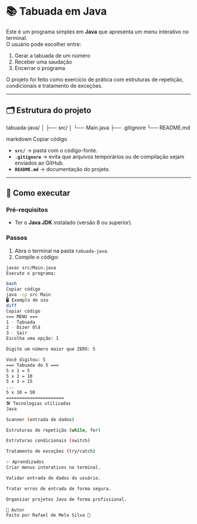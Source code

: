 # 📚 Tabuada em Java

Este é um programa simples em **Java** que apresenta um menu interativo no terminal.  
O usuário pode escolher entre:

1. Gerar a tabuada de um número
2. Receber uma saudação
3. Encerrar o programa

O projeto foi feito como exercício de prática com estruturas de repetição, condicionais e tratamento de exceções.

---

## 🗂 Estrutura do projeto

tabuada-java/
│
├── src/
│ └── Main.java
├── .gitignore
└── README.md

markdown
Copiar código

- **`src/`** → pasta com o código-fonte.
- **`.gitignore`** → evita que arquivos temporários ou de compilação sejam enviados ao GitHub.
- **`README.md`** → documentação do projeto.

---

## 🚀 Como executar

### Pré-requisitos
- Ter o **Java JDK** instalado (versão 8 ou superior).

### Passos
1. Abra o terminal na pasta `tabuada-java`.
2. Compile o código:

```bash
javac src/Main.java
Execute o programa:

bash
Copiar código
java -cp src Main
🖥️ Exemplo de uso
diff
Copiar código
=== MENU ===
1 - Tabuada
2 - Dizer Olá
3 - Sair
Escolha uma opção: 1

Digite um número maior que ZERO: 5

Você digitou: 5
=== Tabuada do 5 ===
5 x 1 = 5
5 x 2 = 10
5 x 3 = 15
...
5 x 10 = 50
======================
🛠️ Tecnologias utilizadas
Java

Scanner (entrada de dados)

Estruturas de repetição (while, for)

Estruturas condicionais (switch)

Tratamento de exceções (try/catch)

✨ Aprendizados
Criar menus interativos no terminal.

Validar entrada de dados do usuário.

Tratar erros de entrada de forma segura.

Organizar projetos Java de forma profissional.

📌 Autor
Feito por Rafael de Melo Silva 👋
